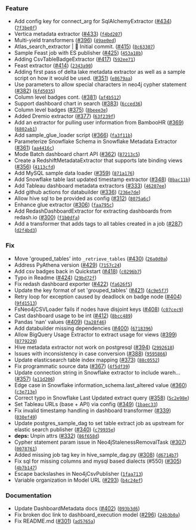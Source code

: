 ### Feature
* Add config key for connect_arg for SqlAlchemyExtractor ([#434](https://github.com/AndrewCiambrone/amundsendatabuilder/issues/434)) ([`7f3be0f`](https://github.com/AndrewCiambrone/amundsendatabuilder/commit/7f3be0fe58ec863679169e945441e01fcdc0e64c))
* Vertica metadata extractor ([#433](https://github.com/AndrewCiambrone/amundsendatabuilder/issues/433)) ([`f4bd207`](https://github.com/AndrewCiambrone/amundsendatabuilder/commit/f4bd2071cf9c31ae6ff9a51bb5983f5c18e4a0bf))
* Multi-yield transformers ([#396](https://github.com/AndrewCiambrone/amundsendatabuilder/issues/396)) ([`49ae0ed`](https://github.com/AndrewCiambrone/amundsendatabuilder/commit/49ae0ed253aabec38346d0f26479218dec62081f))
* Atlas_search_extractor | :tada: Initial commit. ([#415](https://github.com/AndrewCiambrone/amundsendatabuilder/issues/415)) ([`8c63307`](https://github.com/AndrewCiambrone/amundsendatabuilder/commit/8c633072da81b7fb2e343aa31e6e7f9c3bfae07d))
* Sample Feast job with ES publisher ([#425](https://github.com/AndrewCiambrone/amundsendatabuilder/issues/425)) ([`453a18b`](https://github.com/AndrewCiambrone/amundsendatabuilder/commit/453a18b9f70b94226bf01180d7e44b915ca2ddcf))
* Adding CsvTableBadgeExtractor ([#417](https://github.com/AndrewCiambrone/amundsendatabuilder/issues/417)) ([`592ee71`](https://github.com/AndrewCiambrone/amundsendatabuilder/commit/592ee7139070c6e86ab8c3050ab72465ec9ee688))
* Feast extractor ([#414](https://github.com/AndrewCiambrone/amundsendatabuilder/issues/414)) ([`2343a90`](https://github.com/AndrewCiambrone/amundsendatabuilder/commit/2343a90b09932a173cbef13ad912bd2e7864dea0))
* Adding first pass of delta lake metadata extractor as well as a sample script on how it would be used. ([#351](https://github.com/AndrewCiambrone/amundsendatabuilder/issues/351)) ([`e8679aa`](https://github.com/AndrewCiambrone/amundsendatabuilder/commit/e8679aadbcf940fb1b422b1d44298a314f2e5f12))
* Use parameters to allow special characters in neo4j cypher statement ([#382](https://github.com/AndrewCiambrone/amundsendatabuilder/issues/382)) ([`6fd5035`](https://github.com/AndrewCiambrone/amundsendatabuilder/commit/6fd503563d49157a4a2611ad66fca2680dc62c68))
* Column level badges cont. ([#381](https://github.com/AndrewCiambrone/amundsendatabuilder/issues/381)) ([`af4b512`](https://github.com/AndrewCiambrone/amundsendatabuilder/commit/af4b51265e11d1ee9e8651cebeb0d00592eec2d5))
* Support dashboard chart in search ([#383](https://github.com/AndrewCiambrone/amundsendatabuilder/issues/383)) ([`6cced36`](https://github.com/AndrewCiambrone/amundsendatabuilder/commit/6cced36bdccd7a007872928f4075f7528daa8449))
* Column level badges ([#375](https://github.com/AndrewCiambrone/amundsendatabuilder/issues/375)) ([`8beee3e`](https://github.com/AndrewCiambrone/amundsendatabuilder/commit/8beee3ea2ba0a81f4cc321791b9185a4316d9193))
* Added Dremio extractor ([#377](https://github.com/AndrewCiambrone/amundsendatabuilder/issues/377)) ([`63f239f`](https://github.com/AndrewCiambrone/amundsendatabuilder/commit/63f239fd793e6b362f1d9aa064862f23b4718c09))
* Add an extractor for pulling user information from BambooHR ([#369](https://github.com/AndrewCiambrone/amundsendatabuilder/issues/369)) ([`6802ab1`](https://github.com/AndrewCiambrone/amundsendatabuilder/commit/6802ab13d18d9a3f27d54dd7a7e43b4c3606da39))
* Add sample_glue_loader script ([#366](https://github.com/AndrewCiambrone/amundsendatabuilder/issues/366)) ([`fa3f11b`](https://github.com/AndrewCiambrone/amundsendatabuilder/commit/fa3f11b32560fe43d95bfcdab402832898858b44))
* Parameterize Snowflake Schema in Snowflake Metadata Extractor ([#361](https://github.com/AndrewCiambrone/amundsendatabuilder/issues/361)) ([`aa4416c`](https://github.com/AndrewCiambrone/amundsendatabuilder/commit/aa4416c51668e887817d197edd5a7365f83446d3))
* Mode Batch dashboard charrt API ([#362](https://github.com/AndrewCiambrone/amundsendatabuilder/issues/362)) ([`87213c5`](https://github.com/AndrewCiambrone/amundsendatabuilder/commit/87213c5ae45e1cbe116295eafa568a775d21a889))
* Create a RedshiftMetadataExtractor that supports late binding views ([#356](https://github.com/AndrewCiambrone/amundsendatabuilder/issues/356)) ([`4113cfd`](https://github.com/AndrewCiambrone/amundsendatabuilder/commit/4113cfd309ddf633b42ae511b0f0215bd3642621))
* Add MySQL sample data loader ([#359](https://github.com/AndrewCiambrone/amundsendatabuilder/issues/359)) ([`871a176`](https://github.com/AndrewCiambrone/amundsendatabuilder/commit/871a1763a7b0837bb6c0ba12810b9264aaa67d59))
* Add Snowflake table last updated timestamp extractor ([#348](https://github.com/AndrewCiambrone/amundsendatabuilder/issues/348)) ([`0bac11b`](https://github.com/AndrewCiambrone/amundsendatabuilder/commit/0bac11bcb7cd1de974548d7d3428d209fb65d4f4))
* Add Tableau dashboard metadata extractors ([#333](https://github.com/AndrewCiambrone/amundsendatabuilder/issues/333)) ([`46207ee`](https://github.com/AndrewCiambrone/amundsendatabuilder/commit/46207eee9bc50b7cb09e0effbff61edcb34e5d3b))
* Add github actions for databuilder ([#336](https://github.com/AndrewCiambrone/amundsendatabuilder/issues/336)) ([`236e7de`](https://github.com/AndrewCiambrone/amundsendatabuilder/commit/236e7dec1d6f059e0227bf92ed6df457b448ee56))
* Allow hive sql to be provided as config ([#312](https://github.com/AndrewCiambrone/amundsendatabuilder/issues/312)) ([`8075a6c`](https://github.com/AndrewCiambrone/amundsendatabuilder/commit/8075a6c7604c0f9c3491cdd85c0e1e97a7fd5b99))
* Enhance glue extractor ([#306](https://github.com/AndrewCiambrone/amundsendatabuilder/issues/306)) ([`faa795c`](https://github.com/AndrewCiambrone/amundsendatabuilder/commit/faa795ce335e12323fb69b1041435df38034b158))
* Add RedashDashboardExtractor for extracting dashboards from redash.io ([#300](https://github.com/AndrewCiambrone/amundsendatabuilder/issues/300)) ([`f1b0dfa`](https://github.com/AndrewCiambrone/amundsendatabuilder/commit/f1b0dfa399295124484242a666ddf2f20791aff7))
* Add a transformer that adds tags to all tables created in a job ([#287](https://github.com/AndrewCiambrone/amundsendatabuilder/issues/287)) ([`d2f4bd3`](https://github.com/AndrewCiambrone/amundsendatabuilder/commit/d2f4bd308c1ef92ea2bbfb7a7443cb42113f03f9))

### Fix
* Move 'grouped_tables' into `_retrieve_tables` ([#430](https://github.com/AndrewCiambrone/amundsendatabuilder/issues/430)) ([`26a0d0a`](https://github.com/AndrewCiambrone/amundsendatabuilder/commit/26a0d0a4ffe5bf004507c9d1598a5f08b30ecdf0))
* Address PyAthena version ([#429](https://github.com/AndrewCiambrone/amundsendatabuilder/issues/429)) ([`7157c24`](https://github.com/AndrewCiambrone/amundsendatabuilder/commit/7157c24305a48e124ac873529f54c0eabe5d5190))
* Add csv badges back in Quickstart ([#418](https://github.com/AndrewCiambrone/amundsendatabuilder/issues/418)) ([`c0296b7`](https://github.com/AndrewCiambrone/amundsendatabuilder/commit/c0296b70de8aae4116fd3869233cd9de0d08fbbc))
* Typo in Readme ([#424](https://github.com/AndrewCiambrone/amundsendatabuilder/issues/424)) ([`29bd72f`](https://github.com/AndrewCiambrone/amundsendatabuilder/commit/29bd72f442ce8feb002a6b56b39f38b099186604))
* Fix redash dashboard exporter ([#422](https://github.com/AndrewCiambrone/amundsendatabuilder/issues/422)) ([`fa626f5`](https://github.com/AndrewCiambrone/amundsendatabuilder/commit/fa626f5cb2f92e5627c1a62ba5834b458ad0994d))
* Update the key format of set 'grouped_tables' ([#421](https://github.com/AndrewCiambrone/amundsendatabuilder/issues/421)) ([`4c9e5f7`](https://github.com/AndrewCiambrone/amundsendatabuilder/commit/4c9e5f753bab6a21f116337005e995e1d38ef268))
* Retry loop for exception caused by deadlock on badge node ([#404](https://github.com/AndrewCiambrone/amundsendatabuilder/issues/404)) ([`9fd1513`](https://github.com/AndrewCiambrone/amundsendatabuilder/commit/9fd1513b0eb0b7426d9ba8852f1e61457536adee))
* FsNeo4jCSVLoader fails if nodes have disjoint keys ([#408](https://github.com/AndrewCiambrone/amundsendatabuilder/issues/408)) ([`c07cec9`](https://github.com/AndrewCiambrone/amundsendatabuilder/commit/c07cec9588e30e8c87682882417a72dca1d1866d))
* Cast dashboard usage to be int ([#412](https://github.com/AndrewCiambrone/amundsendatabuilder/issues/412)) ([`8bcc489`](https://github.com/AndrewCiambrone/amundsendatabuilder/commit/8bcc4894c15d2de7f57e838668ff9709b97239ed))
* Pandas 'nan' values ([#409](https://github.com/AndrewCiambrone/amundsendatabuilder/issues/409)) ([`3a28f46`](https://github.com/AndrewCiambrone/amundsendatabuilder/commit/3a28f46915e3757c8445f2dfe6b7714a7789820a))
* Add databuilder missing dependencies ([#400](https://github.com/AndrewCiambrone/amundsendatabuilder/issues/400)) ([`6718396`](https://github.com/AndrewCiambrone/amundsendatabuilder/commit/6718396ed0aca467f61638c307822c18fbec6f65))
* Allow BigQuery Usage Extractor to extract usage for views ([#399](https://github.com/AndrewCiambrone/amundsendatabuilder/issues/399)) ([`8779229`](https://github.com/AndrewCiambrone/amundsendatabuilder/commit/8779229ce8446408fff310fc9bb50f472f0eca87))
* Hive metadata extractor not work on postgresql ([#394](https://github.com/AndrewCiambrone/amundsendatabuilder/issues/394)) ([`2992618`](https://github.com/AndrewCiambrone/amundsendatabuilder/commit/2992618d5d29e7061755dd62acba0eb53635fc1b))
* Issues with inconsistency in case conversion ([#388](https://github.com/AndrewCiambrone/amundsendatabuilder/issues/388)) ([`9595866`](https://github.com/AndrewCiambrone/amundsendatabuilder/commit/95958660e72b9c17f491f6e09994a47a84b55697))
* Update elasticsearch table index mapping ([#373](https://github.com/AndrewCiambrone/amundsendatabuilder/issues/373)) ([`88c0552`](https://github.com/AndrewCiambrone/amundsendatabuilder/commit/88c055228412aa36ab0f9d82b57b6442d7064b7c))
* Fix programmatic source data ([#367](https://github.com/AndrewCiambrone/amundsendatabuilder/issues/367)) ([`4f5df39`](https://github.com/AndrewCiambrone/amundsendatabuilder/commit/4f5df39cd6ddf05d2347b6d2b280f5cf0fdda5b9))
* Update connection string in Snowflake extractor to include wareh… ([#357](https://github.com/AndrewCiambrone/amundsendatabuilder/issues/357)) ([`a11d206`](https://github.com/AndrewCiambrone/amundsendatabuilder/commit/a11d20698fce49fbba97040d12411181aff0b194))
* Edge case in Snowflake information_schema.last_altered value ([#360](https://github.com/AndrewCiambrone/amundsendatabuilder/issues/360)) ([`c3e713e`](https://github.com/AndrewCiambrone/amundsendatabuilder/commit/c3e713e7f39e7240f3038daa3a3937fb060dbecb))
* Correct typo in Snowflake Last Updated extract query ([#358](https://github.com/AndrewCiambrone/amundsendatabuilder/issues/358)) ([`5c2e98e`](https://github.com/AndrewCiambrone/amundsendatabuilder/commit/5c2e98eb81aa9875f48b3e20eb5bef84ed9c481f))
* Set Tableau URLs (base + API) via config ([#349](https://github.com/AndrewCiambrone/amundsendatabuilder/issues/349)) ([`1baec33`](https://github.com/AndrewCiambrone/amundsendatabuilder/commit/1baec33899df8394b42b6a667ff2a5d1224b8528))
* Fix invalid timestamp handling in dashboard transformer ([#339](https://github.com/AndrewCiambrone/amundsendatabuilder/issues/339)) ([`030ef49`](https://github.com/AndrewCiambrone/amundsendatabuilder/commit/030ef4995d16711c35e205c213f90b3d72ff1499))
* Update postgres_sample_dag to set table extract job as upstream for elastic search publisher ([#340](https://github.com/AndrewCiambrone/amundsendatabuilder/issues/340)) ([`c79935e`](https://github.com/AndrewCiambrone/amundsendatabuilder/commit/c79935e01efdc8c9734727e07238f25c545bfd5d))
* **deps:** Unpin attrs ([#332](https://github.com/AndrewCiambrone/amundsendatabuilder/issues/332)) ([`86f658d`](https://github.com/AndrewCiambrone/amundsendatabuilder/commit/86f658d1ea9750ad916a91056a678e34a71654fb))
* Cypher statement param issue in Neo4jStalenessRemovalTask ([#307](https://github.com/AndrewCiambrone/amundsendatabuilder/issues/307)) ([`0078761`](https://github.com/AndrewCiambrone/amundsendatabuilder/commit/0078761dc94c33c785557df09bb86411ef8f6f46))
* Added missing job tag key in hive_sample_dag.py ([#308](https://github.com/AndrewCiambrone/amundsendatabuilder/issues/308)) ([`d6714b7`](https://github.com/AndrewCiambrone/amundsendatabuilder/commit/d6714b72c75328195a51a6a456d1ab46063243b0))
* Fix sql for missing columns and mysql based dialects (#550) ([#305](https://github.com/AndrewCiambrone/amundsendatabuilder/issues/305)) ([`4b7b147`](https://github.com/AndrewCiambrone/amundsendatabuilder/commit/4b7b147b1d32cd8fce6aa7c24fa1db8d823b8038))
* Escape backslashes in Neo4jCsvPublisher  ([`1faa713`](https://github.com/AndrewCiambrone/amundsendatabuilder/commit/1faa713374c88cf0eb04f744908756c1ef70206e))
* Variable organization in Model URL ([#293](https://github.com/AndrewCiambrone/amundsendatabuilder/issues/293)) ([`b4c24ef`](https://github.com/AndrewCiambrone/amundsendatabuilder/commit/b4c24ef891ba13fc4678faef0faaa5c7bf4c5cb6))

### Documentation
* Update DashboardMetadata docs ([#402](https://github.com/AndrewCiambrone/amundsendatabuilder/issues/402)) ([`093b3d6`](https://github.com/AndrewCiambrone/amundsendatabuilder/commit/093b3d6fbe40040b6f720c030aa6d8504178b0ea))
* Fix broken doc link to dashboard_execution model ([#296](https://github.com/AndrewCiambrone/amundsendatabuilder/issues/296)) ([`24b3b0a`](https://github.com/AndrewCiambrone/amundsendatabuilder/commit/24b3b0afdf4ad3c6b13f9677d9f805ff43f42de7))
* Fix README.md ([#301](https://github.com/AndrewCiambrone/amundsendatabuilder/issues/301)) ([`ad5765a`](https://github.com/AndrewCiambrone/amundsendatabuilder/commit/ad5765a1cb0ae5fceffb1168876031801b44a79f))
